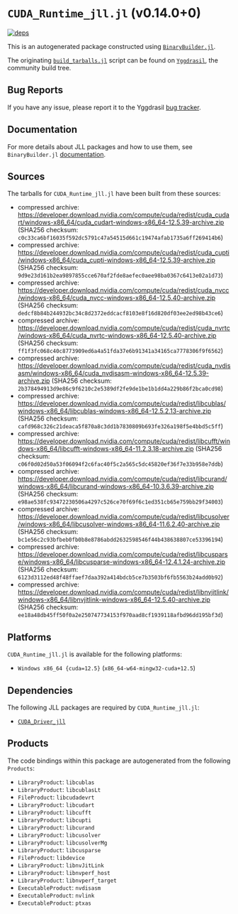 # `CUDA_Runtime_jll.jl` (v0.14.0+0)

[![deps](https://juliahub.com/docs/CUDA_Runtime_jll/deps.svg)](https://juliahub.com/ui/Packages/CUDA_Runtime_jll/Hs50y?page=2)

This is an autogenerated package constructed using [`BinaryBuilder.jl`](https://github.com/JuliaPackaging/BinaryBuilder.jl).

The originating [`build_tarballs.jl`](https://github.com/JuliaPackaging/Yggdrasil/blob/a8b3618b5691eedc9536512759d9c67c0c8616b2/C/CUDA/CUDA_Runtime/build_tarballs.jl) script can be found on [`Yggdrasil`](https://github.com/JuliaPackaging/Yggdrasil/), the community build tree.

## Bug Reports

If you have any issue, please report it to the Yggdrasil [bug tracker](https://github.com/JuliaPackaging/Yggdrasil/issues).

## Documentation

For more details about JLL packages and how to use them, see `BinaryBuilder.jl` [documentation](https://docs.binarybuilder.org/stable/jll/).

## Sources

The tarballs for `CUDA_Runtime_jll.jl` have been built from these sources:

* compressed archive: https://developer.download.nvidia.com/compute/cuda/redist/cuda_cudart/windows-x86_64/cuda_cudart-windows-x86_64-12.5.39-archive.zip (SHA256 checksum: `c0c33ca6bf16035f592dc5791c47a54515d661c19474afab1735a6ff269414b6`)
* compressed archive: https://developer.download.nvidia.com/compute/cuda/redist/cuda_cupti/windows-x86_64/cuda_cupti-windows-x86_64-12.5.39-archive.zip (SHA256 checksum: `9d9e23d161b2ea9897855cce670af2fde8aefec0aee98ba0367c6413e02a1d73`)
* compressed archive: https://developer.download.nvidia.com/compute/cuda/redist/cuda_nvcc/windows-x86_64/cuda_nvcc-windows-x86_64-12.5.40-archive.zip (SHA256 checksum: `dedcf8b84b244932bc34c8d2372eddcacf8103e8f16d820df03ee2ed98b43ce6`)
* compressed archive: https://developer.download.nvidia.com/compute/cuda/redist/cuda_nvrtc/windows-x86_64/cuda_nvrtc-windows-x86_64-12.5.40-archive.zip (SHA256 checksum: `ff1f3fc068c40c8773909ed6a4a51fda37e6b91341a34165ca7778306f9f6562`)
* compressed archive: https://developer.download.nvidia.com/compute/cuda/redist/cuda_nvdisasm/windows-x86_64/cuda_nvdisasm-windows-x86_64-12.5.39-archive.zip (SHA256 checksum: `2b378494913d9e86c9f6210c2e5389df2fe9de1be1b1dd4a229b86f2bca0cd98`)
* compressed archive: https://developer.download.nvidia.com/compute/cuda/redist/libcublas/windows-x86_64/libcublas-windows-x86_64-12.5.2.13-archive.zip (SHA256 checksum: `cafd968c326c21deaca5f870a8c3dd1b7830809b693fe326a198f5e4bbd5c5ff`)
* compressed archive: https://developer.download.nvidia.com/compute/cuda/redist/libcufft/windows-x86_64/libcufft-windows-x86_64-11.2.3.18-archive.zip (SHA256 checksum: `c06f0d02d50a53f06094f2c6fac40f5c2a565c5dc45820ef36f7e33b958e7ddb`)
* compressed archive: https://developer.download.nvidia.com/compute/cuda/redist/libcurand/windows-x86_64/libcurand-windows-x86_64-10.3.6.39-archive.zip (SHA256 checksum: `e98ae538fc93472230506a4297c526ce70f69f6c1ed351cb65e759bb29f34003`)
* compressed archive: https://developer.download.nvidia.com/compute/cuda/redist/libcusolver/windows-x86_64/libcusolver-windows-x86_64-11.6.2.40-archive.zip (SHA256 checksum: `bc1e56c2c93bfbeb0fb0b8e8786abdd2632598546f44b438638807ce53396194`)
* compressed archive: https://developer.download.nvidia.com/compute/cuda/redist/libcusparse/windows-x86_64/libcusparse-windows-x86_64-12.4.1.24-archive.zip (SHA256 checksum: `6123d3112ed48f48ffaef7daa392a414bdcb5ce7b3503bf6fb5563b24add0b92`)
* compressed archive: https://developer.download.nvidia.com/compute/cuda/redist/libnvjitlink/windows-x86_64/libnvjitlink-windows-x86_64-12.5.40-archive.zip (SHA256 checksum: `ee18a48db45ff50f0a2e250747734153f970aad8cf1939118afbd96dd195bf3d`)

## Platforms

`CUDA_Runtime_jll.jl` is available for the following platforms:

* `Windows x86_64 {cuda=12.5}` (`x86_64-w64-mingw32-cuda+12.5`)

## Dependencies

The following JLL packages are required by `CUDA_Runtime_jll.jl`:

* [`CUDA_Driver_jll`](https://github.com/JuliaBinaryWrappers/CUDA_Driver_jll.jl)

## Products

The code bindings within this package are autogenerated from the following `Products`:

* `LibraryProduct`: `libcublas`
* `LibraryProduct`: `libcublasLt`
* `FileProduct`: `libcudadevrt`
* `LibraryProduct`: `libcudart`
* `LibraryProduct`: `libcufft`
* `LibraryProduct`: `libcupti`
* `LibraryProduct`: `libcurand`
* `LibraryProduct`: `libcusolver`
* `LibraryProduct`: `libcusolverMg`
* `LibraryProduct`: `libcusparse`
* `FileProduct`: `libdevice`
* `LibraryProduct`: `libnvJitLink`
* `LibraryProduct`: `libnvperf_host`
* `LibraryProduct`: `libnvperf_target`
* `ExecutableProduct`: `nvdisasm`
* `ExecutableProduct`: `nvlink`
* `ExecutableProduct`: `ptxas`

